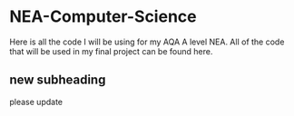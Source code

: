 # NEA-Computer-Science
Here is all the code I will be using for my AQA A level NEA. All of the code that will be used in my final project can be found here.

## new subheading
please update
 